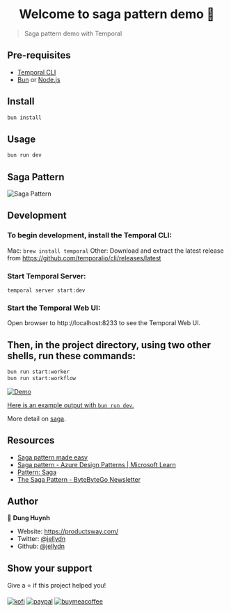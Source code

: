 <h1 align="center">Welcome to saga pattern demo 👋</h1>

> Saga pattern demo with Temporal

## Pre-requisites

- [Temporal CLI](https://temporal.io)
- [Bun](https://bun.sh) or [Node.js](https://nodejs.org/en/download/)

## Install

```sh
bun install
```

## Usage

```sh
bun run dev
```

## Saga Pattern

![Saga Pattern](https://substackcdn.com/image/fetch/f_auto,q_auto:good,fl_progressive:steep/https%3A%2F%2Fsubstack-post-media.s3.amazonaws.com%2Fpublic%2Fimages%2F7ead610b-d0c7-41a6-aa16-4ad86534f65f_1503x1600.png)

## Development

### To begin development, install the Temporal CLI:

Mac: `brew install temporal`
Other: Download and extract the latest release from https://github.com/temporalio/cli/releases/latest

### Start Temporal Server:

```
temporal server start:dev
```

### Start the Temporal Web UI:

Open browser to http://localhost:8233 to see the Temporal Web UI.

## Then, in the project directory, using two other shells, run these commands:

```sh
bun run start:worker
bun run start:workflow
```

[![Demo](https://i.gyazo.com/bba64c9034d3187d366160537e8501f7.gif)](https://gyazo.com/bba64c9034d3187d366160537e8501f7)

[Here is an example output with `bun run dev`.](https://app.warp.dev/block/wjvnUWFaLj41XulMLsH2J7)

More detail on [saga](./saga.md).

## Resources

- [Saga pattern made easy](https://pages.temporal.io/rs/250-WIU-007/images/tech-guide-saga-pattern-made-easy.pdf)
- [Saga pattern - Azure Design Patterns | Microsoft Learn](https://learn.microsoft.com/en-us/azure/architecture/reference-architectures/saga/saga)
- [Pattern: Saga](https://microservices.io/patterns/data/saga.html)
- [The Saga Pattern - ByteByteGo Newsletter](https://blog.bytebytego.com/p/the-saga-pattern)

## Author

👤 **Dung Huynh**

- Website: https://productsway.com/
- Twitter: [@jellydn](https://twitter.com/jellydn)
- Github: [@jellydn](https://github.com/jellydn)

## Show your support

Give a ⭐️ if this project helped you!

[![kofi](https://img.shields.io/badge/Ko--fi-F16061?style=for-the-badge&logo=ko-fi&logoColor=white)](https://ko-fi.com/dunghd)
[![paypal](https://img.shields.io/badge/PayPal-00457C?style=for-the-badge&logo=paypal&logoColor=white)](https://paypal.me/dunghd)
[![buymeacoffee](https://img.shields.io/badge/Buy_Me_A_Coffee-FFDD00?style=for-the-badge&logo=buy-me-a-coffee&logoColor=black)](https://www.buymeacoffee.com/dunghd)

